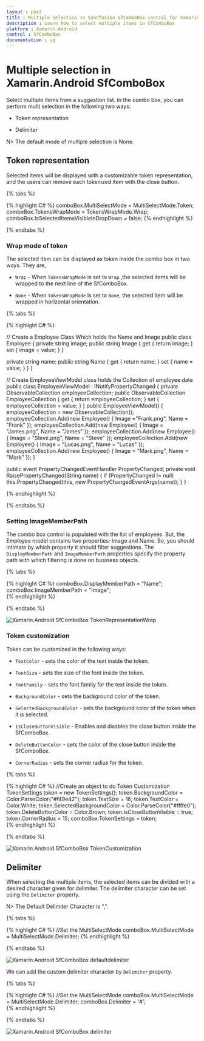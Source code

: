 ```yaml
---
layout : post
title : Multiple Selection in Syncfusion SfComboBox control for Xamarin.Android
description : Learn how to select multiple items in SfComboBox
platform : Xamarin.Android
control : SfComboBox
documentation : ug
---
```


# Multiple selection in Xamarin.Android SfComboBox

Select multiple items from a suggestion list. In the combo box, you can perform multi selection in the following two ways:

* Token representation

* Delimiter

N> The default mode of multiple selection is None.

## Token representation

Selected items will be displayed with a customizable token representation, and the users can remove each tokenized item with the close button.

{% tabs %}

{% highlight C# %}
comboBox.MultiSelectMode = MultiSelectMode.Token;
comboBox.TokensWrapMode = TokensWrapMode.Wrap;
comboBox.IsSelectedItemsVisibleInDropDown = false;
{% endhighlight %}

{% endtabs %}

### Wrap mode of token

The selected item can be displayed as token inside the combo box in two ways. They are,

* `Wrap` - When `TokensWrapMode` is set to `Wrap` ,the selected items will be wrapped to the next line of the SfComboBox.

* `None` - When `TokensWrapMode` is set to `None`, the selected item will be wrapped in horizontal orientation.

{% tabs %}

{% highlight C# %}

// Create a Employee Class Which holds the Name and Image
public class Employee
{
private string image;
public string Image
{
    get { return image; }
    set { image = value; }
}

private string name;
public string Name
{
    get { return name; }
    set { name = value; }
}
}

// Create EmployeeViewModel class holds the Collection of employee date
public class EmployeeViewModel : INotifyPropertyChanged
{
private ObservableCollection<Employee> employeeCollection;
public ObservableCollection<Employee> EmployeeCollection
{
    get { return employeeCollection; }
    set { employeeCollection = value; }
}
public EmployeeViewModel()
{
    employeeCollection = new ObservableCollection<Employee>();
    employeeCollection.Add(new Employee() { Image ="Frank.png", Name = "Frank" });
    employeeCollection.Add(new Employee() { Image = "James.png", Name = "James" });
    employeeCollection.Add(new Employee() { Image = "Steve.png", Name = "Steve" });
    employeeCollection.Add(new Employee() { Image = "Lucas.png", Name = "Lucas" });
    employeeCollection.Add(new Employee() { Image = "Mark.png", Name = "Mark" });
}

public event PropertyChangedEventHandler PropertyChanged;
private void RaisePropertyChanged(String name)
{
    if (PropertyChanged != null)
        this.PropertyChanged(this, new PropertyChangedEventArgs(name));
}
} 
	
{% endhighlight %}

{% endtabs %}

### Setting ImageMemberPath

The combo box control is populated with the list of employees. But, the Employee model contains two properties: Image and Name. So, you should intimate by which property it should filter suggestions. The `DisplayMemberPath` and `ImageMemberPath` properties specify the property path with which filtering is done on business objects.

{% tabs %}

{% highlight C# %}
comboBox.DisplayMemberPath = "Name";
comboBox.ImageMemberPath = "Image"; 	 
{% endhighlight %}

{% endtabs %}

![Xamarin.Android SfComboBox TokenRepresentationWrap](images/TokenRepresentationWrap.png)

### Token customization

Token can be customized in the following ways:

* `TextColor` - sets the color of the text inside the token.

* `FontSize` - sets the size of the font inside the token.

* `FontFamily` - sets the font family for the text inside the token.

* `BackgroundColor` - sets the background color of the token.

* `SelectedBackgroundColor` - sets the background color of the token when it is selected.

* `IsCloseButtonVisible` - Enables and disables the close button inside the SfComboBox.

* `DeleteButtonColor` - sets the color of the close button inside the SfComboBox.

* `CornerRadius` - sets the corner radius for the token.

{% tabs %}

{% highlight C# %}
//Create an object to do Token Customization 
TokenSettings token = new TokenSettings();
token.BackgroundColor = Color.ParseColor("#f49e42");
token.TextSize = 16;
token.TextColor = Color.White;
token.SelectedBackgroundColor = Color.ParseColor("#ffffe0");
token.DeleteButtonColor = Color.Brown;
token.IsCloseButtonVisible = true;
token.CornerRadius = 15;
comboBox.TokenSettings = token; 	 
{% endhighlight %}

{% endtabs %}

![Xamarin.Android SfComboBox TokenCustomization](images/TokenCustomization.png)

## Delimiter

When selecting the multiple items, the selected items can be divided with a desired character given for delimiter. The delimiter character can be set using the `Delimiter` property.

N> The Default Delimiter Character is ",".

{% tabs %}

{% highlight C# %}
//Set the MultiSelectMode
comboBox.MultiSelectMode = MultiSelectMode.Delimiter;
{% endhighlight %}

{% endtabs %}
	
![Xamarin.Android SfComboBox defaultdelimiter](images/defaultdelimiter.png)

We can add the custom delimiter character by `Delimiter` property.
	
{% tabs %}

{% highlight C# %}
//Set the MultiSelectMode
comboBox.MultiSelectMode = MultiSelectMode.Delimiter;
comboBox.Delimiter = '#'; 	 
{% endhighlight %}

{% endtabs %}
	
![Xamarin.Android SfComboBox delimiter](images/delimiter.png)



